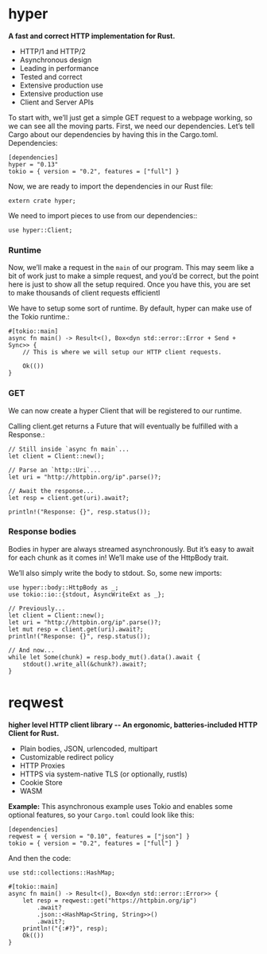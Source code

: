 # hyper
**A fast and correct HTTP implementation for Rust.**
* HTTP/1 and HTTP/2
* Asynchronous design
* Leading in performance
* Tested and correct
* Extensive production use
* Extensive production use
* Client and Server APIs

To start with, we’ll just get a simple GET request to a webpage working, so we can see all the moving parts. First, we need our dependencies. Let’s tell Cargo about our dependencies by having this in the Cargo.toml.
Dependencies:
```
[dependencies]
hyper = "0.13"
tokio = { version = "0.2", features = ["full"] }
```
Now, we are ready to import the dependencies in our Rust file:
```
extern crate hyper;
```
We need to import pieces to use from our dependencies::
```
use hyper::Client;
```
### Runtime
Now, we’ll make a request in the ``main`` of our program. This may seem like a bit of work just to make a simple request, and you’d be correct, but the point here is just to show all the setup required. Once you have this, you are set to make thousands of client requests efficientl

We have to setup some sort of runtime. By default, hyper can make use of the Tokio runtime.:
```
#[tokio::main]
async fn main() -> Result<(), Box<dyn std::error::Error + Send + Sync>> {
    // This is where we will setup our HTTP client requests.

    Ok(())
}
```
### GET
We can now create a hyper Client that will be registered to our runtime.

Calling client.get returns a Future that will eventually be fulfilled with a Response.:
```
// Still inside `async fn main`...
let client = Client::new();

// Parse an `http::Uri`...
let uri = "http://httpbin.org/ip".parse()?;

// Await the response...
let resp = client.get(uri).await?;

println!("Response: {}", resp.status());
```
### Response bodies
Bodies in hyper are always streamed asynchronously. But it’s easy to await for each chunk as it comes in! We’ll make use of the HttpBody trait.

We’ll also simply write the body to stdout. So, some new imports:
```
use hyper::body::HttpBody as _;
use tokio::io::{stdout, AsyncWriteExt as _};
```
```
// Previously...
let client = Client::new();
let uri = "http://httpbin.org/ip".parse()?;
let mut resp = client.get(uri).await?;
println!("Response: {}", resp.status());

// And now...
while let Some(chunk) = resp.body_mut().data().await {
    stdout().write_all(&chunk?).await?;
}
```


# reqwest 
**higher level HTTP client library -- An ergonomic, batteries-included HTTP Client for Rust.**
* Plain bodies, JSON, urlencoded, multipart
* Customizable redirect policy
* HTTP Proxies
* HTTPS via system-native TLS (or optionally, rustls)
* Cookie Store
* WASM

**Example:**
This asynchronous example uses Tokio and enables some optional features, so your ```Cargo.toml``` could look like this:
```
[dependencies]
reqwest = { version = "0.10", features = ["json"] }
tokio = { version = "0.2", features = ["full"] }
```
And then the code:
```
use std::collections::HashMap;

#[tokio::main]
async fn main() -> Result<(), Box<dyn std::error::Error>> {
    let resp = reqwest::get("https://httpbin.org/ip")
        .await?
        .json::<HashMap<String, String>>()
        .await?;
    println!("{:#?}", resp);
    Ok(())
}
```
